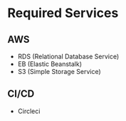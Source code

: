 # Required Services

## AWS

- RDS (Relational Database Service)
- EB (Elastic Beanstalk)
- S3 (Simple Storage Service)

## CI/CD

- Circleci